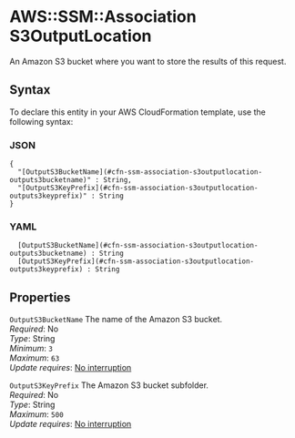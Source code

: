# AWS::SSM::Association S3OutputLocation<a name="aws-properties-ssm-association-s3outputlocation"></a>

An Amazon S3 bucket where you want to store the results of this request\.

## Syntax<a name="aws-properties-ssm-association-s3outputlocation-syntax"></a>

To declare this entity in your AWS CloudFormation template, use the following syntax:

### JSON<a name="aws-properties-ssm-association-s3outputlocation-syntax.json"></a>

```
{
  "[OutputS3BucketName](#cfn-ssm-association-s3outputlocation-outputs3bucketname)" : String,
  "[OutputS3KeyPrefix](#cfn-ssm-association-s3outputlocation-outputs3keyprefix)" : String
}
```

### YAML<a name="aws-properties-ssm-association-s3outputlocation-syntax.yaml"></a>

```
﻿  [OutputS3BucketName](#cfn-ssm-association-s3outputlocation-outputs3bucketname) : String
﻿  [OutputS3KeyPrefix](#cfn-ssm-association-s3outputlocation-outputs3keyprefix) : String
```

## Properties<a name="aws-properties-ssm-association-s3outputlocation-properties"></a>

`OutputS3BucketName`  <a name="cfn-ssm-association-s3outputlocation-outputs3bucketname"></a>
The name of the Amazon S3 bucket\.  
*Required*: No  
*Type*: String  
*Minimum*: `3`  
*Maximum*: `63`  
*Update requires*: [No interruption](https://docs.aws.amazon.com/AWSCloudFormation/latest/UserGuide/using-cfn-updating-stacks-update-behaviors.html#update-no-interrupt)

`OutputS3KeyPrefix`  <a name="cfn-ssm-association-s3outputlocation-outputs3keyprefix"></a>
The Amazon S3 bucket subfolder\.  
*Required*: No  
*Type*: String  
*Maximum*: `500`  
*Update requires*: [No interruption](https://docs.aws.amazon.com/AWSCloudFormation/latest/UserGuide/using-cfn-updating-stacks-update-behaviors.html#update-no-interrupt)